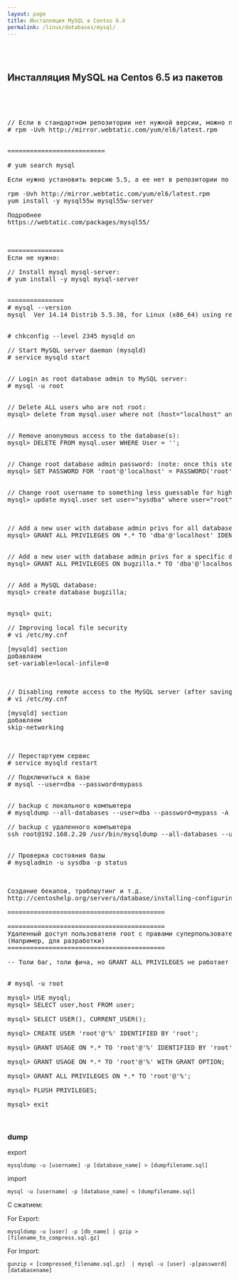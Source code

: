 ```yaml
---
layout: page
title: Инсталляция MySQL в Centos 6.X
permalink: /linux/databases/mysql/
---
```



<br/><br/>
<h2>Инсталляция MySQL на Centos 6.5 из пакетов</h2>
<br/><br/>



<pre>

// Если в стандартном репозитории нет нужной версии, можно посмотреть здесь.
# rpm -Uvh http://mirror.webtatic.com/yum/el6/latest.rpm


==========================

# yum search mysql

Если нужно установить версию 5.5, а ее нет в репозитории по умолчанию:

rpm -Uvh http://mirror.webtatic.com/yum/el6/latest.rpm
yum install -y mysql55w mysql55w-server

Подробнее
https://webtatic.com/packages/mysql55/



===============
Если не нужно:

// Install mysql mysql-server:
# yum install -y mysql mysql-server


===============
# mysql --version
mysql  Ver 14.14 Distrib 5.5.38, for Linux (x86_64) using readline 5.1


# chkconfig --level 2345 mysqld on

// Start MySQL server daemon (mysqld)
# service mysqld start


// Login as root database admin to MySQL server:
# mysql -u root


// Delete ALL users who are not root:
mysql> delete from mysql.user where not (host="localhost" and user="root");


// Remove anonymous access to the database(s):
mysql> DELETE FROM mysql.user WHERE User = '';


// Change root database admin password: (note: once this step is complete you’ll need to login with: mysql -p -u root)
mysql> SET PASSWORD FOR 'root'@'localhost' = PASSWORD('root');


// Change root username to something less guessable for higher security.
mysql> update mysql.user set user="sysdba" where user="root";



// Add a new user with database admin privs for all databases:
mysql> GRANT ALL PRIVILEGES ON *.* TO 'dba'@'localhost' IDENTIFIED BY 'mypass' WITH GRANT OPTION;


// Add a new user with database admin privs for a specific database, in this case the database is called “bugzilla”: (note: The ‘bugzilla’ database must first be added, see below.)
mysql> GRANT ALL PRIVILEGES ON bugzilla.* TO 'dba'@'localhost' IDENTIFIED BY 'mypass';


// Add a MySQL database:
mysql> create database bugzilla;


mysql> quit;

// Improving local file security
# vi /etc/my.cnf

[mysqld] section
добавляем
set-variable=local-infile=0



// Disabling remote access to the MySQL server (after saving and exiting remember to: service mysqld restart for changes to take effect).
# vi /etc/my.cnf

[mysqld] section
добавляем
skip-networking



// Перестартуем сервис
# service mysqld restart

// Подключиться к базе
# mysql --user=dba --password=mypass


// backup с локального компьютера
# mysqldump --all-databases --user=dba --password=mypass -A > mysql_backup.dmp

// backup с удаленного компьютера
ssh root@192.168.2.20 /usr/bin/mysqldump --all-databases --user=dba --password=mypass -A > mysql_backup.dmp


// Проверка состояния базы
# mysqladmin -u sysdba -p status



Создание бекапов, траблшутинг и т.д.
http://centoshelp.org/servers/database/installing-configuring-mysql-server/

==========================================

==========================================
Удаленный доступ пользователя root с правами суперпользователя.
(Например, для разработки)
==========================================

-- Толи баг, толи фича, но GRANT ALL PRIVILEGES не работает в версии mysql55. Приходилось подключаться к базе phpmyadmin и задавать набор прав в ручную. При этом приходилось с нимать галочку из одной возможности суперпользователя. В версии, что из стандартного репозитория, все ок.


# mysql -u root

mysql> USE mysql;
mysql> SELECT user,host FROM user;

mysql> SELECT USER(), CURRENT_USER();

mysql> CREATE USER 'root'@'%' IDENTIFIED BY 'root';

mysql> GRANT USAGE ON *.* TO 'root'@'%' IDENTIFIED BY 'root' WITH MAX_QUERIES_PER_HOUR 0 MAX_CONNECTIONS_PER_HOUR 0 MAX_UPDATES_PER_HOUR 0 MAX_USER_CONNECTIONS 0;

mysql> GRANT USAGE ON *.* TO 'root'@'%' WITH GRANT OPTION;

mysql> GRANT ALL PRIVILEGES ON *.* TO 'root'@'%';

mysql> FLUSH PRIVILEGES;

mysql> exit


</pre>


<!--

Импорт


mysql -u root

use photoalbums

SET autocommit=0 ;
source /projects/demo/Beginning-Amazon-Web-Services-with-Node.js/setup/photoalbums.sql;
COMMIT;


-->

### dump

export

    mysqldump -u [username] -p [database_name] > [dumpfilename.sql]

import

    mysql -u [username] -p [database_name] < [dumpfilename.sql]


С сжатием:


For Export:

    mysqldump -u [user] -p [db_name] | gzip > [filename_to_compress.sql.gz]

For Import:

    gunzip < [compressed_filename.sql.gz]  | mysql -u [user] -p[password] [databasename]
